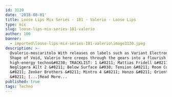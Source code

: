 ```yaml
---
id: 3120
date: '2018-08-01'
title: Loose Lips Mix Series - 181 - Valerio - Loose Lips
type: mix
slug: loose-lips-mix-series-181-valerio
author: 100
banner:
  - imported\loose-lips-mix-series-181-valerio\image3120.jpeg
description: >-
  @valerio-moscaritolo With releases on labels such as Variant Electronic and
  Shape of Void, Valerio here creeps through the gears into a flourish of
  high-energy techno&#8230; TRACKLIST: 1 &#8211; Mattias Fridell &#8211;
  Negligera Allt 2 &#8211; Below Surface &#038; Tension &#8211; Room Concept 3
  &#8211; Zenker Brothers &#8211; Mintro 4 &#8211; Honzo &#8211; Orientalism 5
  &#8211; [...]Read More...
published: true
tags: Techno
---
```

